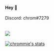 **Hey 👋**<br><br>
Discord: chrom#7279<br><br><br>
![](https://gpvc.arturio.dev/chrommie)
<br><br>
<a href="https://github.com/3060ti">
  <img align="center" src="https://github-readme-stats.vercel.app/api?username=chrommie&show_icons=true&include_all_commits=true&show_icons=true&title_color=fff&icon_color=79ff97&text_color=9f9f9f&bg_color=151515" alt="chrommie's stats" />
</a>

